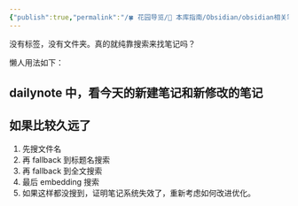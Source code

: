 ```yaml
---
{"publish":true,"permalink":"/🍀 花园导览/🧰 本库指南/Obsidian/obsidian相关笔记/Obsidian 搜索系统搭建.md","created":"2025-01-02","modified":"2025-01-02","cssclasses":""}
---
```


没有标签，没有文件夹。真的就纯靠搜索来找笔记吗？

懒人用法如下：

## dailynote 中，看今天的新建笔记和新修改的笔记

## 如果比较久远了

1. 先搜文件名
2. 再 fallback 到标题名搜索
3. 再 fallback 到全文搜索
4. 最后 embedding 搜索
5. 如果这样都没搜到，证明笔记系统失效了，重新考虑如何改进优化。